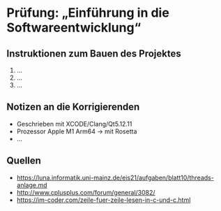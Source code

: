 # Prüfung: „Einführung in die Softwareentwicklung“
## Instruktionen zum Bauen des Projektes
1. ...
1. ...
1. ...

## Notizen an die Korrigierenden
- Geschrieben mit XCODE/Clang/Qt5.12.11
- Prozessor Apple M1 Arm64 -> mit Rosetta 
- ...

## Quellen
- https://luna.informatik.uni-mainz.de/eis21/aufgaben/blatt10/threads-anlage.md
- http://www.cplusplus.com/forum/general/3082/
- https://im-coder.com/zeile-fuer-zeile-lesen-in-c-und-c.html
